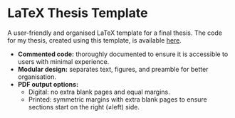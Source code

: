 # LaTeX Thesis Template

A user-friendly and organised LaTeX template for a final thesis. The code for my thesis, created using this template, is available [here](https://github.com/villegas-morral/masters-thesis/tree/main/report).

- **Commented code:** thoroughly documented to ensure it is accessible to users with minimal experience.
- **Modular design:** separates text, figures, and preamble for better organisation.
- **PDF output options:**
  - Digital: no extra blank pages and equal margins.
  - Printed: symmetric margins with extra blank pages to ensure sections start on the right (≠left) side.

